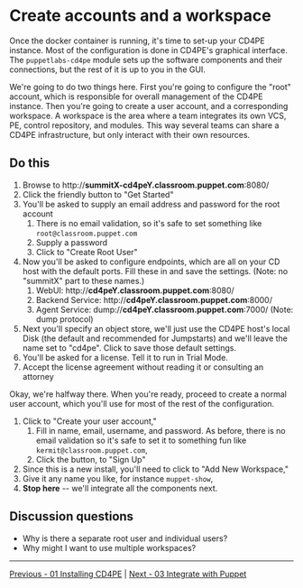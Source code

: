# Create accounts and a workspace

Once the docker container is running, it's time to set-up your CD4PE instance.  Most of the configuration is done in CD4PE's graphical interface.  The `puppetlabs-cd4pe` module sets up the software components and their connections, but the rest of it is up to you in the GUI.

We're going to do two things here.  First you're going to configure the "root" account, which is responsible for overall management of the CD4PE instance.  Then you're going to create a user account, and a corresponding workspace.  A workspace is the area where a team integrates its own VCS, PE, control repository, and modules.  This way several teams can share a CD4PE infrastructure, but only interact with their own resources.

## Do this

1. Browse to http://**summitX-cd4peY.classroom.puppet.com**:8080/
1. Click the friendly button to "Get Started"
1. You'll be asked to supply an email address and password for the root account
    1. There is no email validation, so it's safe to set something like `root@classroom.puppet.com`
    1. Supply a password
    1. Click to "Create Root User"
1. Now you'll be asked to configure endpoints, which are all on your CD host with the default ports.  Fill these in and save the settings.  (Note: no "summitX" part to these names.)
    1. WebUI: http://**cd4peY.classroom.puppet.com**:8080/
    1. Backend Service: http://**cd4peY.classroom.puppet.com**:8000/
    1. Agent Service: dump://**cd4peY.classroom.puppet.com**:7000/ (Note: dump protocol)
1. Next you'll specify an object store, we'll just use the CD4PE host's local Disk (the default and recommended for Jumpstarts) and we'll leave the name set to "cd4pe".  Click to save those default settings.
1. You'll be asked for a license.  Tell it to run in Trial Mode.
1. Accept the license agreement without reading it or consulting an attorney

Okay, we're halfway there.  When you're ready, proceed to create a normal user account, which you'll use for most of the rest of the configuration.

1. Click to "Create your user account,"
    1. Fill in name, email, username, and password.  As before, there is no email validation so it's safe to set it to something fun like `kermit@classroom.puppet.com`,
    1. Click the button, to "Sign Up"
1. Since this is a new install, you'll need to click to "Add New Workspace,"
1. Give it any name you like, for instance `muppet-show`,
1. **Stop here** -- we'll integrate all the components next.

## Discussion questions

* Why is there a separate root user and individual users?
* Why might I want to use multiple workspaces?

---

[Previous - 01 Installing CD4PE](01_installing_cd4pe.md) | [Next - 03 Integrate with Puppet](03_integrate_with_puppet.md	)
